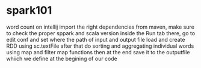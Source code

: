 # spark101
word count on intellij
import the right dependencies from maven, make sure to check the proper sppark and scala version
inside the Run tab there, go to edit conf and set where the path of input and output file
load and create RDD using sc.textFile
after that do sorting and aggregating individual words using map and filter map functions
then at the end save it to the outputfile whiich we define at the begining of our code


